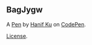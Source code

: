 BagJygw
-------


A [Pen](https://codepen.io/Hanif-Ku/pen/BagJygw) by [Hanif Ku](https://codepen.io/Hanif-Ku) on [CodePen](https://codepen.io).

[License](https://codepen.io/license/pen/BagJygw).